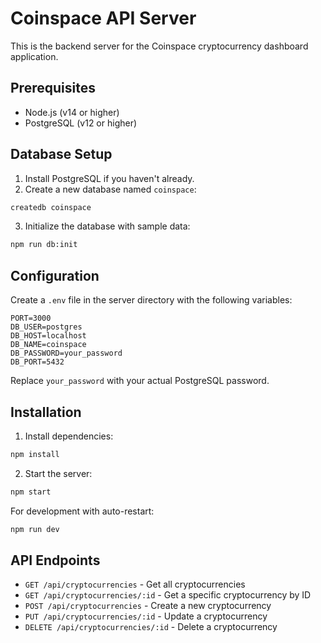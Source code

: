 # Coinspace API Server

This is the backend server for the Coinspace cryptocurrency dashboard application.

## Prerequisites

- Node.js (v14 or higher)
- PostgreSQL (v12 or higher)

## Database Setup

1. Install PostgreSQL if you haven't already.
2. Create a new database named `coinspace`:

```bash
createdb coinspace
```

3. Initialize the database with sample data:

```bash
npm run db:init
```

## Configuration

Create a `.env` file in the server directory with the following variables:

```
PORT=3000
DB_USER=postgres
DB_HOST=localhost
DB_NAME=coinspace
DB_PASSWORD=your_password
DB_PORT=5432
```

Replace `your_password` with your actual PostgreSQL password.

## Installation

1. Install dependencies:

```bash
npm install
```

2. Start the server:

```bash
npm start
```

For development with auto-restart:

```bash
npm run dev
```

## API Endpoints

- `GET /api/cryptocurrencies` - Get all cryptocurrencies
- `GET /api/cryptocurrencies/:id` - Get a specific cryptocurrency by ID
- `POST /api/cryptocurrencies` - Create a new cryptocurrency
- `PUT /api/cryptocurrencies/:id` - Update a cryptocurrency
- `DELETE /api/cryptocurrencies/:id` - Delete a cryptocurrency
